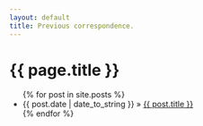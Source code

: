 ```yaml
---
layout: default
title: Previous correspondence.
---
```


# {{ page.title }}
<ul class="posts">
  {% for post in site.posts %}
    <li>{{ post.date | date_to_string }} &raquo; <a href="{{ post.url }}">{{ post.title }}</a></li>
  {% endfor %}
</ul>